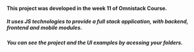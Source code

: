 #### This project was developed in the week 11 of Omnistack Course.

##### It uses JS technologies  to provide a full stack application, with backend, frontend and mobile modules.

##### You can see the project and the UI examples by acessing your folders.